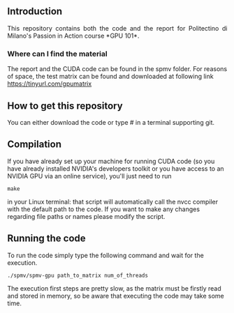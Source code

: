 ## Introduction
<p align="justify">
This repository contains both the code and the report for Politectino di Milano's Passion in Action course *GPU 101*.
</p>

### Where can I find the material
The report and the CUDA code can be found in the spmv folder. For reasons of space, the test matrix can be found and downloaded at 
following link
https://tinyurl.com/gpumatrix

## How to get this repository
You can either download the code or type # in a terminal supporting git.

## Compilation

If you have already set up your machine for running CUDA code (so you have already installed NVIDIA's developers toolkit or you have access to an NVIDIA GPU via an online service), you'll just need to run 
```
make
```
in your Linux terminal: that script will automatically call the nvcc compiler with the default path to the code. If you want to make any changes regarding file paths or names please modify the script. 

## Running the code

To run the code simply type the following command and wait for the execution.
```
./spmv/spmv-gpu path_to_matrix num_of_threads
```
The execution first steps are pretty slow, as the matrix must be firstly read and stored in memory, so be aware that executing the code may take some time.


